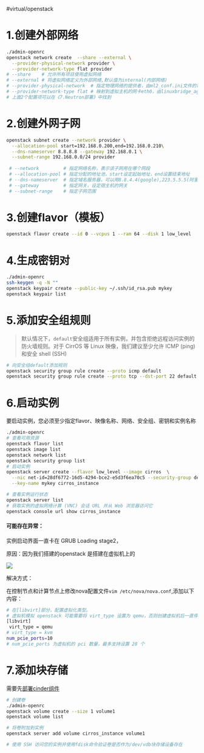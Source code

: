 #virtual/openstack

# 1.创建外部网络

```bash
./admin-openrc
openstack network create  --share --external \
  --provider-physical-network provider \
  --provider-network-type flat provider
# --share    # 允许所有项目使用虚拟网络
# --external # 将虚拟网络定义为外部网络,默认值为internal(内部网络)
# --provider-physical-network  # 指定物理网络的提供者，由ml2_conf.ini文件的flat_networks确定
# --provider-network-type flat # 映射到虚拟主机的网卡eth0，由linuxbridge_agent.ini文件中的physical_interface_mappings确定
# 上面2个配置项可以在《7.Neutron部署》中找到
```

# 2.创建外网子网

```bash
openstack subnet create --network provider \
  --allocation-pool start=192.168.0.200,end=192.168.0.210\
  --dns-nameserver 8.8.8.8 --gateway 192.168.0.1 \
  --subnet-range 192.168.0.0/24 provider
 
 # --network         # 指定网络名称，表示该子网用在哪个网段
 # --allocation-pool # 指定分配的地址池，start设定起始地址，end设置结束地址
 # --dns-nameserver  # 指定域名服务器，可以用8.8.4.4(google),223.5.5.5(阿里云)等等
 # --gateway         # 指定网关，设定宿主机的网关
 # --subnet-range    # 指定子网范围

```

# 3.创建flavor（模板）

```bash
openstack flavor create --id 0 --vcpus 1 --ram 64 --disk 1 low_level
```

# 4.生成密钥对

```bash
./admin-openrc
ssh-keygen -q -N ""
openstack keypair create --public-key ~/.ssh/id_rsa.pub mykey
openstack keypair list

```

# 5.添加安全组规则

> 默认情况下，`default`安全组适用于所有实例，并包含拒绝远程访问实例的防火墙规则。对于 CirrOS 等 Linux 映像，我们建议至少允许 ICMP (ping) 和安全 shell (SSH)

```bash
# 向安全组default添加规​​则
openstack security group rule create --proto icmp default
openstack security group rule create --proto tcp --dst-port 22 default
```

# 6.启动实例

要启动实例，您必须至少指定flavor、映像名称、网络、安全组、密钥和实例名称

```bash
./admin-openrc
# 查看可用资源
openstack flavor list
openstack image list
openstack network list
openstack security group list
# 启动实例
openstack server create --flavor low_level --image cirros  \
  --nic net-id=28df6772-16d5-4294-bce2-e5d3f6ea70c5 --security-group default \
  --key-name mykey cirros_instance

# 查看实例运行状态
openstack server list
# 获取实例的虚拟网络计算 (VNC) 会话 URL 并从 Web 浏览器访问它
openstack console url show cirros_instance

```

#### 可能存在异常：

实例启动界面一直卡在 GRUB Loading stage2，

原因：因为我们搭建的openstack 是搭建在虚拟机上的

![](image_3VL8xZBrcE.png)

解决方式：

在控制节点和计算节点上修改nova配置文件`vim /etc/nova/nova.conf`,添加以下内容：

```bash
# 在[libvirt]部分，配置虚拟化类型。
# 虚拟机模拟 openstack 可能需要将 virt_type 设置为 qemu，否则创建虚拟机后一直停在 GRUB Loading stage2
[libvirt]
 virt_type = qemu
# virt_type = kvm
num_pcie_ports=10
# num_pcie_ports 为虚拟机的 pci 数量，最多支持设置 28 个

```

# 7.添加块存储

需要先[部署cinder组件](https://www.wolai.com/x14k3/3Amt9AQgiUQHF9TwP4HpSv "部署cinder组件")

```bash
# 创建卷
./admin-openrc
openstack volume create --size 1 volume1
openstack volume list

# 将卷附加到实例
openstack server add volume cirros_instance volume1

# 使用 SSH 访问您的实例并使用fdisk命令验证卷是否作为/dev/vdb块存储设备存在

```
